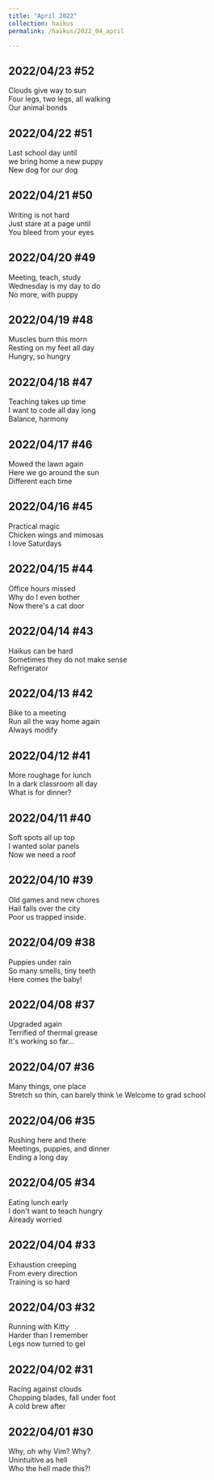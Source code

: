 ```yaml
---
title: "April 2022"
collection: haikus
permalink: /haikus/2022_04_april

---
```

## 2022/04/23 #52
Clouds give way to sun \
Four legs, two legs, all walking \
Our animal bonds

## 2022/04/22 #51
Last school day until \
we bring home a new puppy \
New dog for our dog

## 2022/04/21 #50
Writing is not hard \
Just stare at a page until \
You bleed from your eyes

## 2022/04/20 #49
Meeting, teach, study \
Wednesday is my day to do \
No more, with puppy

## 2022/04/19 #48
Muscles burn this morn \
Resting on my feet all day \
Hungry, so hungry

## 2022/04/18 #47
Teaching takes up time \
I want to code all day long \
Balance, harmony

## 2022/04/17 #46
Mowed the lawn again \
Here we go around the sun \
Different each time

## 2022/04/16 #45
Practical magic \
Chicken wings and mimosas \
I love Saturdays

## 2022/04/15 #44
Office hours missed \
Why do I even bother \
Now there's a cat door

## 2022/04/14 #43
Haikus can be hard \
Sometimes they do not make sense \
Refrigerator

## 2022/04/13 #42
Bike to a meeting \
Run all the way home again \
Always modify

## 2022/04/12 #41
More roughage for lunch \
In a dark classroom all day\
What is for dinner?

## 2022/04/11 #40
Soft spots all up top \
I wanted solar panels \
Now we need a roof

## 2022/04/10 #39
Old games and new chores \
Hail falls over the city \
Poor us trapped inside.

## 2022/04/09 #38
Puppies under rain \
So many smells, tiny teeth \
Here comes the baby!

## 2022/04/08 #37
Upgraded again \
Terrified of thermal grease\
It's working so far...

## 2022/04/07 #36
Many things, one place \
Stretch so thin, can barely think \e
Welcome to grad school

## 2022/04/06 #35
Rushing here and there \
Meetings, puppies, and dinner \
Ending a long day

## 2022/04/05 #34
Eating lunch early \
I don't want to teach hungry \
Already worried

## 2022/04/04 #33
Exhaustion creeping \
From every direction \
Training is so hard

## 2022/04/03 #32
Running with Kitty \
Harder than I remember \
Legs now turned to gel

## 2022/04/02 #31
Racing against clouds \
Chopping blades, fall under foot \
A cold brew after

## 2022/04/01 #30
Why, oh why Vim? Why? \
Unintuitive as hell \
Who the hell made this?!

<!-- Tana on eesti
vabariigiaastapaev
joogid koigile -->



<!-- Heading 1
======

Heading 2  
======

Heading 3
====== -->
